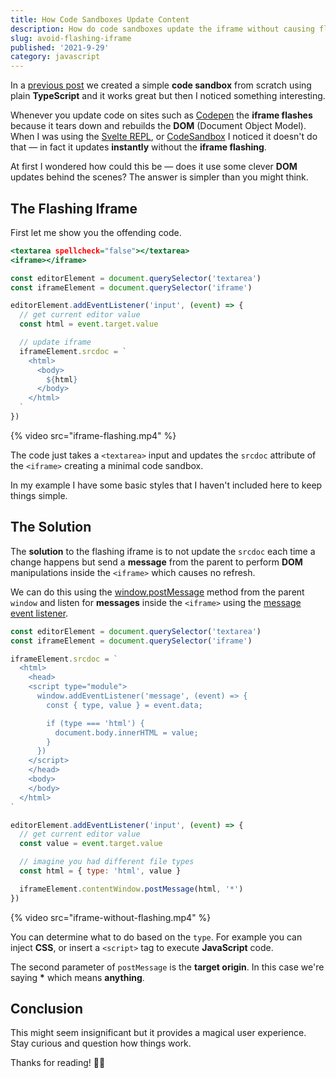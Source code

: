 ```yaml
---
title: How Code Sandboxes Update Content
description: How do code sandboxes update the iframe without causing flashing?
slug: avoid-flashing-iframe
published: '2021-9-29'
category: javascript
---
```


In a [previous post](https://joyofcode.xyz/create-a-coding-sandbox) we created a simple **code sandbox** from scratch using plain **TypeScript** and it works great but then I noticed something interesting.

Whenever you update code on sites such as [Codepen](https://codepen.io/) the **iframe flashes** because it tears down and rebuilds the **DOM** (Document Object Model). When I was using the [Svelte REPL](https://svelte.dev/repl/hello-world), or [CodeSandbox](https://codesandbox.io/) I noticed it doesn't do that — in fact it updates **instantly** without the **iframe flashing**.

At first I wondered how could this be — does it use some clever **DOM** updates behind the scenes? The answer is simpler than you might think.

## The Flashing Iframe

First let me show you the offending code.

```html:index.html showLineNumbers
<textarea spellcheck="false"></textarea>
<iframe></iframe>
```

```js:app.js showLineNumbers
const editorElement = document.querySelector('textarea')
const iframeElement = document.querySelector('iframe')

editorElement.addEventListener('input', (event) => {
  // get current editor value
  const html = event.target.value

  // update iframe
  iframeElement.srcdoc = `
    <html>
      <body>
        ${html}
      </body>
    </html>
  `
})
```

{% video src="iframe-flashing.mp4" %}

The code just takes a `<textarea>` input and updates the `srcdoc` attribute of the `<iframe>` creating a minimal code sandbox.

In my example I have some basic styles that I haven't included here to keep things simple.

## The Solution

The **solution** to the flashing iframe is to not update the `srcdoc` each time a change happens but send a **message** from the parent to perform **DOM** manipulations inside the `<iframe>` which causes no refresh.

We can do this using the [window.postMessage](https://developer.mozilla.org/en-US/docs/Web/API/Window/postMessage) method from the parent `window` and listen for **messages** inside the `<iframe>` using the [message event listener](https://developer.mozilla.org/en-US/docs/Web/API/Window/message_event).

```js:app.js showLineNumbers
const editorElement = document.querySelector('textarea')
const iframeElement = document.querySelector('iframe')

iframeElement.srcdoc = `
  <html>
    <head>
    <script type="module">
      window.addEventListener('message', (event) => {
        const { type, value } = event.data;

        if (type === 'html') {
          document.body.innerHTML = value;
        }
      })
    </script>
    </head>
    <body>
    </body>
  </html>
`

editorElement.addEventListener('input', (event) => {
  // get current editor value
  const value = event.target.value

  // imagine you had different file types
  const html = { type: 'html', value }

  iframeElement.contentWindow.postMessage(html, '*')
})
```

{% video src="iframe-without-flashing.mp4" %}

You can determine what to do based on the `type`. For example you can inject **CSS**, or insert a `<script>` tag to execute **JavaScript** code.

The second parameter of `postMessage` is the **target origin**. In this case we're saying **\*** which means **anything**.

## Conclusion

This might seem insignificant but it provides a magical user experience. Stay curious and question how things work.

Thanks for reading! 🏄‍♀️
